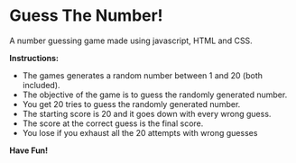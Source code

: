 <h1>Guess The Number!</h1>
<p>A number guessing game made using javascript, HTML and CSS.</p>
<b>Instructions:</b>
<ul>
  <li>The games generates a random number between 1 and 20 (both included).</li>
  <li>The objective of the game is to guess the randomly generated number.</li>
  <li>You get 20 tries to guess the randomly generated number.</li>
  <li>The starting score is 20 and it goes down with every wrong guess.</li>
  <li>The score at the correct guess is the final score.</li>
  <li>You lose if you exhaust all the 20 attempts with wrong guesses</li>
</ul>
<b>Have Fun!</b>
